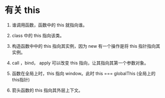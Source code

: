 # 有关 this

1. 谁调用函数，函数中的 this 就指向谁。    

2. class 中的 this 指向该类。    

3. 构造函数中中的 this 指向其实例，因为 new 有一个操作是将 this 指针指向其实例。    

4. call ，bind， apply 可以改变 this 指向，让其指向其第一个参数对象。    

5. 函数在全局上时，this 指向 window。此时 this === globalThis (全局上的this指针)    
    
6. 箭头函数的 this 指向其外层上下文。    
